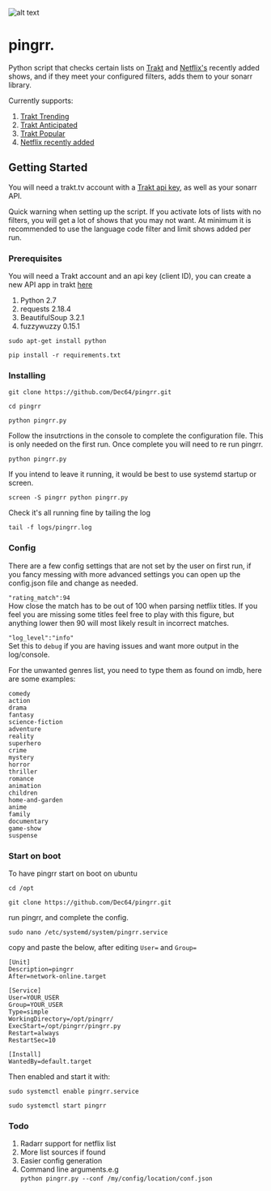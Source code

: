![alt text](http://img.pixady.com/2017/09/143837_pingrr.png)<br />
# pingrr.
Python script that checks certain lists on [Trakt](http://trakt.tv) and [Netflix's](https://www.allflicks.net/) recently added shows, and if they meet your configured filters, adds them to your sonarr library.

Currently supports:
1. [Trakt Trending](https://trakt.tv/shows/trending)
2. [Trakt Anticipated](https://trakt.tv/shows/anticipated)
3. [Trakt Popular](https://trakt.tv/shows/popular)
4. [Netflix recently added](https://www.allflicks.net/)

## Getting Started

You will need a trakt.tv account with a [Trakt api key](https://trakt.tv/oauth/applications/new),
as well as your sonarr API.

Quick warning when setting up the script. If you activate lots of lists with no filters,
you will get a lot of shows that you may not want.
At minimum it is recommended to use the language code filter and limit shows added per run.

### Prerequisites

You will need a Trakt account and an api key (client ID),
you can create a new API app in trakt [here](https://trakt.tv/oauth/applications/new)

1. Python 2.7
2. requests 2.18.4
3. BeautifulSoup 3.2.1
4. fuzzywuzzy 0.15.1

`
sudo apt-get install python
`

`
pip install -r requirements.txt
`

### Installing

`git clone https://github.com/Dec64/pingrr.git`

`cd pingrr`

`python pingrr.py`

Follow the insutrctions in the console to complete the configuration file.
This is only needed on the first run. Once complete you will need to re run pingrr.

`python pingrr.py`

If you intend to leave it running, it would be best to use systemd startup or screen.

`screen -S pingrr python pingrr.py`

Check it's all running fine by tailing the log

`tail -f logs/pingrr.log`


### Config

There are a few config settings that are not set by the user on first run,
if you fancy messing with more advanced settings you can open up the config.json
file and change as needed.

`"rating_match":94` <br />
How close the match has to be out of 100 when parsing netflix titles.
If you feel you are missing some titles feel free to play with this figure, but anything lower
then 90 will most likely result in incorrect matches.

`"log_level":"info"` <br />
Set this to `debug` if you are having issues and want more output in the log/console.

For the unwanted genres list, you need to type them as found on imdb, here are some examples:


```
comedy
action
drama
fantasy
science-fiction
adventure
reality
superhero
crime
mystery
horror
thriller
romance
animation
children
home-and-garden
anime
family
documentary
game-show
suspense
```

### Start on boot

To have pingrr start on boot on ubuntu

`cd /opt`

`git clone https://github.com/Dec64/pingrr.git`

run pingrr, and complete the config.

`sudo nano /etc/systemd/system/pingrr.service`

copy and paste the below, after editing `User=` and `Group=`

```
[Unit]
Description=pingrr
After=network-online.target

[Service]
User=YOUR_USER
Group=YOUR_USER
Type=simple
WorkingDirectory=/opt/pingrr/
ExecStart=/opt/pingrr/pingrr.py
Restart=always
RestartSec=10

[Install]
WantedBy=default.target
```

Then enabled and start it with:

`sudo systemctl enable pingrr.service`

`sudo systemctl start pingrr`

### Todo

1. Radarr support for netflix list
2. More list sources if found
3. Easier config generation
4. Command line arguments.e.g <br />
`python pingrr.py --conf /my/config/location/conf.json`
